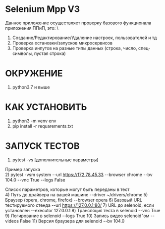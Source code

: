 # Selenium Mpp V3
Данное приложение осуществляет проверку базового функционала приложения ППиП, это: \
1) Создание/Редактирование/Удаление настроек, пользователей и тд
2) Проверка остановки/запусков микросервисов
3) Проверка инпутов на разные типы данных (строка, число, спец-символы, пустая строка)

# ОКРУЖЕНИЕ
1) python3.7 и выше

# КАК УСТАНОВИТЬ
1) python3 -m venv env
2) pip install -r requarements.txt

# ЗАПУСК ТЕСТОВ
1) pytest -vs [дополнительные параметры]

Пример запуска \
2) pytest -vsm system --url https://172.78.45.33 --browser chrome --bv 104.0 --vnc True --logs False

Список параметров, которые могут быть переданы в тест \
4) Путь до драйвера на вашей машине  --driver ~/drivers/chrome
5) Браузер (opera, chrome, firefox) --browser opera
6) Базовый URL тестируемого стенда --url https://127.0.0.1:80/
7) URL до selenoid, если установлен --executor 127.0.0.1
8) Трансляция теста в selenoid --vnc True
9) Логирование в selenoid --logs True
10) Запись видео selenoid"ом --videos False
11) Версия браузера для selenoid --bv 104.0






